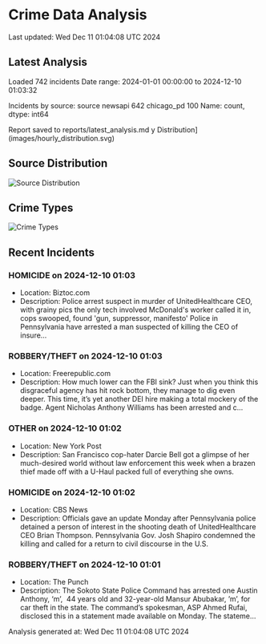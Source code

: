 # Crime Data Analysis
Last updated: Wed Dec 11 01:04:08 UTC 2024

## Latest Analysis

Loaded 742 incidents
Date range: 2024-01-01 00:00:00 to 2024-12-10 01:03:32

Incidents by source:
source
newsapi       642
chicago_pd    100
Name: count, dtype: int64

Report saved to reports/latest_analysis.md
y Distribution](images/hourly_distribution.svg)

## Source Distribution
![Source Distribution](images/source_distribution.svg)

## Crime Types
![Crime Types](images/crime_types.svg)

## Recent Incidents

### HOMICIDE on 2024-12-10 01:03
- Location: Biztoc.com
- Description: Police arrest suspect in murder of UnitedHealthcare CEO, with grainy pics the only tech involved
McDonald's worker called it in, cops swooped, found 'gun, suppressor, manifesto'
Police in Pennsylvania have arrested a man suspected of killing the CEO of insure…


### ROBBERY/THEFT on 2024-12-10 01:03
- Location: Freerepublic.com
- Description: How much lower can the FBI sink? Just when you think this disgraceful agency has hit rock bottom, they manage to dig even deeper. This time, it’s yet another DEI hire making a total mockery of the badge. Agent Nicholas Anthony Williams has been arrested and c…


### OTHER on 2024-12-10 01:02
- Location: New York Post
- Description: San Francisco cop-hater Darcie Bell got a glimpse of her much-desired world without law enforcement this week when a brazen thief made off with a U-Haul packed full of everything she owns.


### HOMICIDE on 2024-12-10 01:02
- Location: CBS News
- Description: Officials gave an update Monday after Pennsylvania police detained a person of interest in the shooting death of UnitedHealthcare CEO Brian Thompson. Pennsylvania Gov. Josh Shapiro condemned the killing and called for a return to civil discourse in the U.S.


### ROBBERY/THEFT on 2024-12-10 01:01
- Location: The Punch
- Description: The Sokoto State Police Command has arrested one Austin Anthony, ‘m’,  44 years old and 32-year-old Mansur Abubakar, ’m’, for car theft in the state. The command’s spokesman, ASP Ahmed Rufai, disclosed this in a statement made available on Monday. The stateme…

Analysis generated at: Wed Dec 11 01:04:08 UTC 2024
